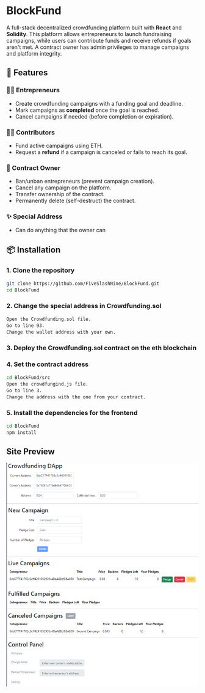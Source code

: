 # BlockFund

A full-stack decentralized crowdfunding platform built with **React** and **Solidity**. This platform allows entrepreneurs to launch fundraising campaigns, while users can contribute funds and receive refunds if goals aren't met. A contract owner has admin privileges to manage campaigns and platform integrity.

## 🚀 Features

### 🧑‍💼 Entrepreneurs

- Create crowdfunding campaigns with a funding goal and deadline.
- Mark campaigns as **completed** once the goal is reached.
- Cancel campaigns if needed (before completion or expiration).

### 🙋‍♂️ Contributors

- Fund active campaigns using ETH.
- Request a **refund** if a campaign is canceled or fails to reach its goal.

### 👑 Contract Owner

- Ban/unban entrepreneurs (prevent campaign creation).
- Cancel any campaign on the platform.
- Transfer ownership of the contract.
- Permanently delete (self-destruct) the contract.

### ✨ Special Address

- Can do anything that the owner can

## 📦 Installation

### 1. Clone the repository

```bash
git clone https://github.com/FiveSlashNine/BlockFund.git
cd BlockFund
```

### 2. Change the special address in Crowdfunding.sol

```bash
Open the Crowdfunding.sol file.
Go to line 93.
Change the wallet address with your own.
```

### 3. Deploy the Crowdfunding.sol contract on the eth blockchain

### 4. Set the contract address

```bash
cd BlockFund/src
Open the crowdfungind.js file.
Go to line 3.
Change the address with the one from your contract.
```

### 5. Install the dependencies for the frontend

```bash
cd BlockFund
npm install
```

## Site Preview

![preview](./preview.png)
